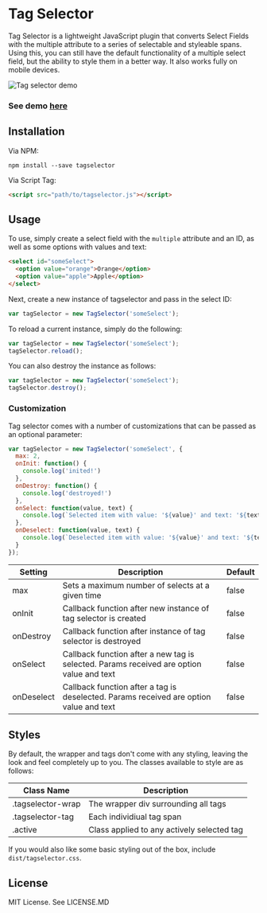 # Tag Selector

Tag Selector is a lightweight JavaScript plugin that converts Select Fields with the multiple attribute to a series of selectable and styleable spans. Using this, you can still have the default functionality of a multiple select field, but the ability to style them in a better way. It also works fully on mobile devices.

![Tag selector demo](http://i66.tinypic.com/2pt5bae.jpg)

### See demo [here](http://ryanfitzgerald.github.io/tagselector/)

## Installation

Via NPM:

```
npm install --save tagselector
```

Via Script Tag:

```html
<script src="path/to/tagselector.js"></script>
```

## Usage

To use, simply create a select field with the ``multiple`` attribute and an ID, as well as some options with values and text:

```html
<select id="someSelect">
  <option value="orange">Orange</option>
  <option value="apple">Apple</option>
</select>
```

Next, create a new instance of tagselector and pass in the select ID:

```javascript
var tagSelector = new TagSelector('someSelect');
```

To reload a current instance, simply do the following:

```javascript
var tagSelector = new TagSelector('someSelect');
tagSelector.reload();
```

You can also destroy the instance as follows:

```javascript
var tagSelector = new TagSelector('someSelect');
tagSelector.destroy();
```
### Customization

Tag selector comes with a number of customizations that can be passed as an optional parameter:

```javascript
var tagSelector = new TagSelector('someSelect', {
  max: 2,
  onInit: function() {
    console.log('inited!')
  },
  onDestroy: function() {
    console.log('destroyed!')
  },
  onSelect: function(value, text) {
    console.log(`Selected item with value: '${value}' and text: '${text}'`)
  },
  onDeselect: function(value, text) {
    console.log(`Deselected item with value: '${value}' and text: '${text}'`)
  }
});
```

| Setting | Description | Default |
| ------- | ----------- | ------- |
| max | Sets a maximum number of selects at a given time | false |
| onInit | Callback function after new instance of tag selector is created | false |
| onDestroy | Callback function after instance of tag selector is destroyed | false |
| onSelect | Callback function after a new tag is selected. Params received are option value and text | false |
| onDeselect | Callback function after a tag is deselected. Params received are option value and text | false |

## Styles

By default, the wrapper and tags don't come with any styling, leaving the look and feel completely up to you. The classes available to style are as follows:

| Class Name | Description |
| ---------- | ----------- |
| .tagselector-wrap | The wrapper div surrounding all tags |
| .tagselector-tag | Each individiual tag span |
| .active | Class applied to any actively selected tag |

If you would also like some basic styling out of the box, include ``dist/tagselector.css``.

## License

MIT License. See LICENSE.MD
